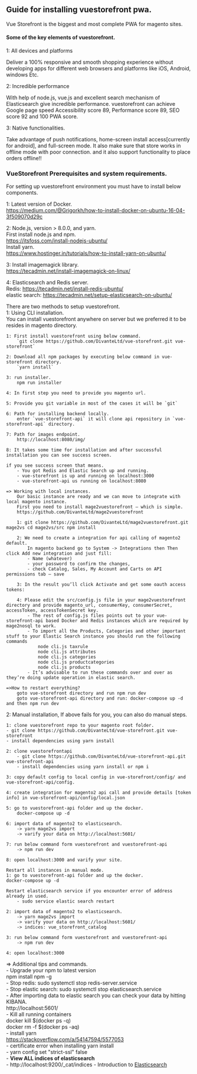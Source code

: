 <h2>Guide for installing vuestorefront pwa. </h2>
Vue Storefront is the biggest and most complete PWA for magento sites.

<h4>Some of the key elements of vuestorefront.</h4>
1: All devices and platforms
	<p>Deliver a 100% responsive and smooth shopping experience without developing apps for different web browsers and platforms like iOS, Android, windows Etc.</p>

2: Incredible performance
	<p>With help of node.js, vue.js and excellent search mechanism of Elasticsearch give incredible performance. vuestorefront can achieve Google page speed Accessibility score 89, Performance score 89, SEO score 92 and 100 PWA score.</p>

3: Native functionalities.
	<p>Take advantage of push notifications, home-screen install access[currently for android], and full-screen mode. It also make sure that store works in offline mode with poor connection. and it also support functionality to place orders offline!!</p>


<h3>VueStorefront Prerequisites and system requirements.</h3>
For setting up vuestorefront environment you must have to install below components.

1: Latest version of Docker. <br/>
	https://medium.com/@Grigorkh/how-to-install-docker-on-ubuntu-16-04-3f509070d29c  
	
2: Node.js, version > 8.0.0, and yarn. <br/>
	First install node.js and npm. <br/>
		https://itsfoss.com/install-nodejs-ubuntu/ <br/>
	Install yarn. <br/>
		https://www.hostinger.in/tutorials/how-to-install-yarn-on-ubuntu/ <br/>
		
3: Install imagemagick library. <br/>
	https://tecadmin.net/install-imagemagick-on-linux/ <br/>

4: Elasticsearch and Redis server. <br/>
	Redis: https://tecadmin.net/install-redis-ubuntu/ <br/>
	elastic search: https://tecadmin.net/setup-elasticsearch-on-ubuntu/  <br/>


There are two methods to setup vuestorefront. <br/>
1: Using CLI installation. <br/>
	You can install vuestorefront anywhere on server but we preferred it to be resides in magento directory. <br/>

	1: First install vuestorefront using below command.
		`git clone https://github.com/DivanteLtd/vue-storefront.git vue-storefront`

	2: Download all npm packages by executing below command in vue-storefront directory.
		`yarn install`

	3: run installer.
		npm run installer

	4: In first step you need to provide you magento url.

	5: Provide you git variable in most of the cases it will be `git`

	6: Path for installing backend locally.
		enter `vue-storefront-api` it will clone api repository in `vue-storefront-api` directory.

	7: Path for images endpoint.
		http://localhost:8080/img/

	8: It takes some time for installation and after successful installation you can see success screen.

	if you see success screen that means.
		- You got Redis and Elastic Search up and running.
		- vue-storefront is up and running on localhost:3000
		- vue-storefront-api us running on localhost:8080

	=> Working with local instances.
		Our basic instance are ready and we can move to integrate with local magento instance.
		First you need to install mage2vuestorefront — which is simple. 
		https://github.com/DivanteLtd/mage2vuestorefront

		1: git clone https://github.com/DivanteLtd/mage2vuestorefront.git mage2vs cd mage2vs/src npm install

		2: We need to create a integration for api calling of magento2 default.
			In magento backend go to System -> Integrations then Then click Add new integration and just fill:
			- Name (whatever)
			- your password to confirm the changes,
			- check Catalog, Sales, My Account and Carts on API permissions tab — save

		3: In the result you’ll click Activate and get some oauth access tokens:

		4: Please edit the src/config.js file in your mage2vuestorefront directory and provide magento_url, consumerKey, consumerSecret, accessToken, accessTokenSecret key.
			- The rest of config.js files points out to your vue-storefront-api based Docker and Redis instances which are required by mage2nosql to work.
			- To import all the Products, Categories and other important stuff to your Elastic Search instance you should run the following commands
				node cli.js taxrule
				node cli.js attributes
				node cli.js categories
				node cli.js productcategories
				node cli.js products
			- It’s advisable to run these commands over and over as they’re doing update operation in elastic search.

	=>How to restart everything?
		goto vue-storefront directory and run npm run dev
		goto vue-storefront-api directory and run: docker-compose up -d and then npm run dev

2: Manual installation,
	If above fails for you, you can also do manual steps.

	1: clone vuestorefront repo to your magento root folder.
	- git clone https://github.com/DivanteLtd/vue-storefront.git vue-storefront
	- install dependencies using yarn install

	2: clone vuestorefrontapi
		- git clone https://github.com/DivanteLtd/vue-storefront-api.git vue-storefront-api
		- install dependencies using yarn install or npm i

	3: copy default config to local config in vue-storefront/config/ and vue-storefront-api/config.

	4: create integration for magento2 api call and provide details [token info] in vue-storefront-api/config/local.json

	5: go to vuestorefront-api folder and up the docker.
		docker-compose up -d

	6: import data of magento2 to elasticsearch.
		-> yarn mage2vs import
		-> varify your data on http://localhost:5601/

	7: run below command form vuestorefront and vuestorefront-api
		-> npm run dev

	8: open localhost:3000 and varify your site.

	Restart all instances in manual mode.
	1: go to vuestorefront-api folder and up the docker.
	docker-compose up -d
	
	Restart elasticsearch service if you encounter error of address already in used.
		- sudo service elastic search restart

	2: import data of magento2 to elasticsearch.
		-> yarn mage2vs import
		-> varify your data on http://localhost:5601/
		-> indices: vue_storefront_catalog

	3: run below command form vuestorefront and vuestorefront-api
		-> npm run dev

	4: open localhost:3000

=> Additional tips and commands. <br/>
	- Upgrade your npm to latest version <br/>
		npm install npm -g <br/>
	- Stop redis: sudo systemctl stop redis-server.service <br/>
	- Stop elastic search: sudo systemctl stop elasticsearch.service <br/>
	- After importing data to elastic search you can check your data by hitting KIBANA. <br/>
		http://localhost:5601/<br/>
        - Kill all running containers<br/>
         docker kill $(docker ps -q)<br/>
         docker rm -f $(docker ps -aq)<br/>
         - install yarn <br/> 
	 https://stackoverflow.com/a/54147594/5577053 <br/> 
	- certificate error when installing yarn install <br/> 
	   - yarn config set "strict-ssl" false <br/>
	- <b>View ALL indices of elasticsearch</b><br/>
   		- http://localhost:9200/_cat/indices
	- Introduction to <a href="https://medium.com/@ashish_fagna/getting-started-with-elasticsearch-creating-indices-inserting-values-and-retrieving-data-e3122e9b12c6">Elasticsearch</a>
